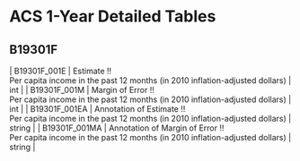 # ACS 1-Year Detailed Tables

## B19301F

| B19301F_001E | Estimate !!<br>Per capita income in the past 12 months (in 2010 inflation-adjusted dollars) | int |
| B19301F_001M | Margin of Error !!<br>Per capita income in the past 12 months (in 2010 inflation-adjusted dollars) | int |
| B19301F_001EA | Annotation of Estimate !!<br>Per capita income in the past 12 months (in 2010 inflation-adjusted dollars) | string |
| B19301F_001MA | Annotation of Margin of Error !!<br>Per capita income in the past 12 months (in 2010 inflation-adjusted dollars) | string |

